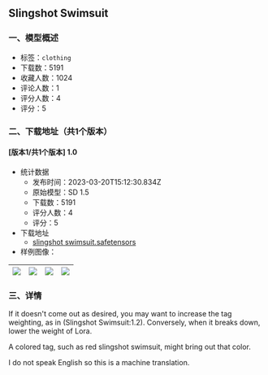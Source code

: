 ## Slingshot Swimsuit
### 一、模型概述

- 标签：`clothing`
- 下载数：5191
- 收藏人数：1024
- 评论人数：1
- 评分人数：4
- 评分：5

### 二、下载地址（共1个版本）

#### [版本1/共1个版本] 1.0

- 统计数据
  - 发布时间：2023-03-20T15:12:30.834Z
  - 原始模型：SD 1.5
  - 下载数：5191
  - 评分人数：4
  - 评分：5
- 下载地址
  - [slingshot swimsuit.safetensors](https://civitai.com/api/download/models/26213)
- 样例图像：

| <img src="https://image.civitai.com/xG1nkqKTMzGDvpLrqFT7WA/157b1d07-48a5-475e-4f7d-db03f51ee100/width=450/288801.jpeg" /> | <img src="https://image.civitai.com/xG1nkqKTMzGDvpLrqFT7WA/287d4ebe-3ff2-4f1e-6827-109fb69fc600/width=450/288800.jpeg" /> | <img src="https://image.civitai.com/xG1nkqKTMzGDvpLrqFT7WA/6903fdcf-9e2d-4198-aa0b-d00fa95dd600/width=450/288799.jpeg" /> | <img src="https://image.civitai.com/xG1nkqKTMzGDvpLrqFT7WA/550d9376-f690-4b09-f28d-6bd2edd7d800/width=450/288798.jpeg" /> |
| ---- | ---- | ---- | ---- |


### 三、详情
<p>If it doesn't come out as desired, you may want to increase the tag weighting, as in (Slingshot Swimsuit:1.2). Conversely, when it breaks down, lower the weight of Lora.</p><p>A colored tag, such as red slingshot swimsuit, might bring out that color.</p><p>I do not speak English so this is a machine translation.</p>